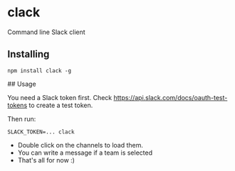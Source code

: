 # clack

Command line Slack client

## Installing

```
npm install clack -g
```

## Usage

You need a Slack token first. Check https://api.slack.com/docs/oauth-test-tokens to create a test token.

Then run:

```
SLACK_TOKEN=... clack
```

- Double click on the channels to load them.
- You can write a message if a team is selected
- That's all for now :)
